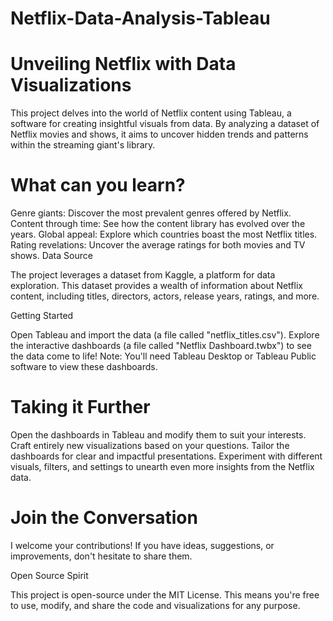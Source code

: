 # Netflix-Data-Analysis-Tableau

# Unveiling Netflix with Data Visualizations

This project delves into the world of Netflix content using Tableau, a software for creating insightful visuals from data. By analyzing a dataset of Netflix movies and shows, it aims to uncover hidden trends and patterns within the streaming giant's library.

# What can you learn?

Genre giants: Discover the most prevalent genres offered by Netflix.
Content through time: See how the content library has evolved over the years.
Global appeal: Explore which countries boast the most Netflix titles.
Rating revelations: Uncover the average ratings for both movies and TV shows.
Data Source

The project leverages a dataset from Kaggle, a platform for data exploration. This dataset provides a wealth of information about Netflix content, including titles, directors, actors, release years, ratings, and more.

Getting Started

Open Tableau and import the data (a file called "netflix_titles.csv").
Explore the interactive dashboards (a file called "Netflix Dashboard.twbx") to see the data come to life!
Note: You'll need Tableau Desktop or Tableau Public software to view these dashboards.

# Taking it Further

Open the dashboards in Tableau and modify them to suit your interests.
Craft entirely new visualizations based on your questions.
Tailor the dashboards for clear and impactful presentations.
Experiment with different visuals, filters, and settings to unearth even more insights from the Netflix data.

# Join the Conversation

I welcome your contributions! If you have ideas, suggestions, or improvements, don't hesitate to share them.

Open Source Spirit

This project is open-source under the MIT License. This means you're free to use, modify, and share the code and visualizations for any purpose.
